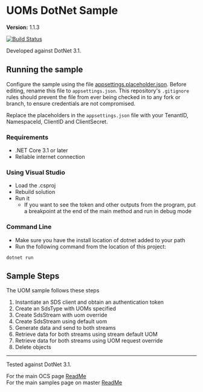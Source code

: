 # UOMs DotNet Sample

**Version:** 1.1.3

[![Build Status](https://dev.azure.com/osieng/engineering/_apis/build/status/product-readiness/OCS/UOM_DotNet?branchName=master)](https://dev.azure.com/osieng/engineering/_build?definitionId=928&branchName=master)

Developed against DotNet 3.1.

## Running the sample

Configure the sample using the file [appsettings.placeholder.json](.\UomsSample\appsettings.placeholder.json). Before editing, rename this file to `appsettings.json`. This repository's `.gitignore` rules should prevent the file from ever being checked in to any fork or branch, to ensure credentials are not compromised.

Replace the placeholders in the `appsettings.json` file with your TenantID, NamespaceId, ClientID and ClientSecret.

### Requirements

- .NET Core 3.1 or later
- Reliable internet connection

### Using Visual Studio

- Load the .csproj
- Rebuild solution
- Run it
  - If you want to see the token and other outputs from the program, put a breakpoint at the end of the main method and run in debug mode

### Command Line

- Make sure you have the install location of dotnet added to your path
- Run the following command from the location of this project:

```shell
dotnet run
```

## Sample Steps

The UOM sample follows these steps

1. Instantiate an SDS client and obtain an authentication token
1. Create an SdsType with UOMs specified
1. Create SdsStream with uom override
1. Create SdsStream using default uom
1. Generate data and send to both streams
1. Retrieve data for both streams using stream default UOM
1. Retrieve data for both streams using UOM request override
1. Delete objects

---

Tested against DotNet 3.1.

For the main OCS page [ReadMe](https://github.com/osisoft/OSI-Samples-OCS)  
For the main samples page on master [ReadMe](https://github.com/osisoft/OSI-Samples)
